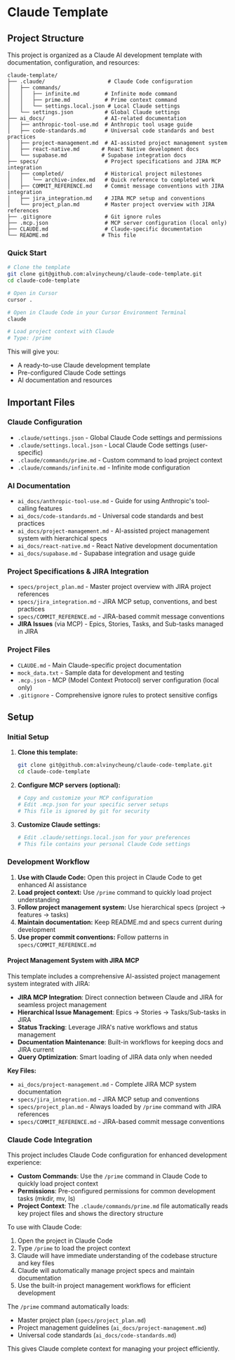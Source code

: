 # Claude Template

## Project Structure

This project is organized as a Claude AI development template with documentation, configuration, and resources:

```
claude-template/
├── .claude/                    # Claude Code configuration
│   ├── commands/
│   │   ├── infinite.md        # Infinite mode command
│   │   ├── prime.md           # Prime context command
│   │   └── settings.local.json # Local Claude settings
│   └── settings.json          # Global Claude settings
├── ai_docs/                   # AI-related documentation
│   ├── anthropic-tool-use.md  # Anthropic tool usage guide
│   ├── code-standards.md      # Universal code standards and best practices
│   ├── project-management.md  # AI-assisted project management system
│   ├── react-native.md       # React Native development docs
│   └── supabase.md           # Supabase integration docs
├── specs/                     # Project specifications and JIRA MCP integration
│   ├── completed/             # Historical project milestones
│   │   └── archive-index.md   # Quick reference to completed work
│   ├── COMMIT_REFERENCE.md    # Commit message conventions with JIRA integration
│   ├── jira_integration.md    # JIRA MCP setup and conventions
│   └── project_plan.md        # Master project overview with JIRA references
├── .gitignore                 # Git ignore rules
├── .mcp.json                  # MCP server configuration (local only)
├── CLAUDE.md                  # Claude-specific documentation
└── README.md                 # This file
```

### Quick Start

```bash
# Clone the template
git clone git@github.com:alvinycheung/claude-code-template.git
cd claude-code-template

# Open in Cursor
cursor .

# Open in Claude Code in your Cursor Environment Terminal
claude

# Load project context with Claude
# Type: /prime
```

This will give you:

- A ready-to-use Claude development template
- Pre-configured Claude Code settings
- AI documentation and resources

## Important Files

### Claude Configuration

- `.claude/settings.json` - Global Claude Code settings and permissions
- `.claude/settings.local.json` - Local Claude Code settings (user-specific)
- `.claude/commands/prime.md` - Custom command to load project context
- `.claude/commands/infinite.md` - Infinite mode configuration

### AI Documentation

- `ai_docs/anthropic-tool-use.md` - Guide for using Anthropic's tool-calling features
- `ai_docs/code-standards.md` - Universal code standards and best practices
- `ai_docs/project-management.md` - AI-assisted project management system with hierarchical specs
- `ai_docs/react-native.md` - React Native development documentation
- `ai_docs/supabase.md` - Supabase integration and usage guide

### Project Specifications & JIRA Integration

- `specs/project_plan.md` - Master project overview with JIRA project references
- `specs/jira_integration.md` - JIRA MCP setup, conventions, and best practices
- `specs/COMMIT_REFERENCE.md` - JIRA-based commit message conventions
- **JIRA Issues** (via MCP) - Epics, Stories, Tasks, and Sub-tasks managed in JIRA

### Project Files

- `CLAUDE.md` - Main Claude-specific project documentation
- `mock_data.txt` - Sample data for development and testing
- `.mcp.json` - MCP (Model Context Protocol) server configuration (local only)
- `.gitignore` - Comprehensive ignore rules to protect sensitive configs

## Setup

### Initial Setup

1. **Clone this template:**

   ```bash
   git clone git@github.com:alvinycheung/claude-code-template.git
   cd claude-code-template
   ```

2. **Configure MCP servers (optional):**

   ```bash
   # Copy and customize your MCP configuration
   # Edit .mcp.json for your specific server setups
   # This file is ignored by git for security
   ```

3. **Customize Claude settings:**
   ```bash
   # Edit .claude/settings.local.json for your preferences
   # This file contains your personal Claude Code settings
   ```

### Development Workflow

1. **Use with Claude Code:** Open this project in Claude Code to get enhanced AI assistance
2. **Load project context:** Use `/prime` command to quickly load project understanding
3. **Follow project management system:** Use hierarchical specs (project → features → tasks)
4. **Maintain documentation:** Keep README.md and specs current during development
5. **Use proper commit conventions:** Follow patterns in `specs/COMMIT_REFERENCE.md`

#### Project Management System with JIRA MCP

This template includes a comprehensive AI-assisted project management system integrated with JIRA:

- **JIRA MCP Integration**: Direct connection between Claude and JIRA for seamless project management
- **Hierarchical Issue Management**: Epics → Stories → Tasks/Sub-tasks in JIRA
- **Status Tracking**: Leverage JIRA's native workflows and status management
- **Documentation Maintenance**: Built-in workflows for keeping docs and JIRA current
- **Query Optimization**: Smart loading of JIRA data only when needed

**Key Files:**

- `ai_docs/project-management.md` - Complete JIRA MCP system documentation
- `specs/jira_integration.md` - JIRA MCP setup and conventions
- `specs/project_plan.md` - Always loaded by `/prime` command with JIRA references
- `specs/COMMIT_REFERENCE.md` - JIRA-based commit message conventions

### Claude Code Integration

This project includes Claude Code configuration for enhanced development experience:

- **Custom Commands**: Use the `/prime` command in Claude Code to quickly load project context
- **Permissions**: Pre-configured permissions for common development tasks (mkdir, mv, ls)
- **Project Context**: The `.claude/commands/prime.md` file automatically reads key project files and shows the directory structure

To use with Claude Code:

1. Open the project in Claude Code
2. Type `/prime` to load the project context
3. Claude will have immediate understanding of the codebase structure and key files
4. Claude will automatically manage project specs and maintain documentation
5. Use the built-in project management workflows for efficient development

The `/prime` command automatically loads:

- Master project plan (`specs/project_plan.md`)
- Project management guidelines (`ai_docs/project-management.md`)
- Universal code standards (`ai_docs/code-standards.md`)

This gives Claude complete context for managing your project efficiently.
